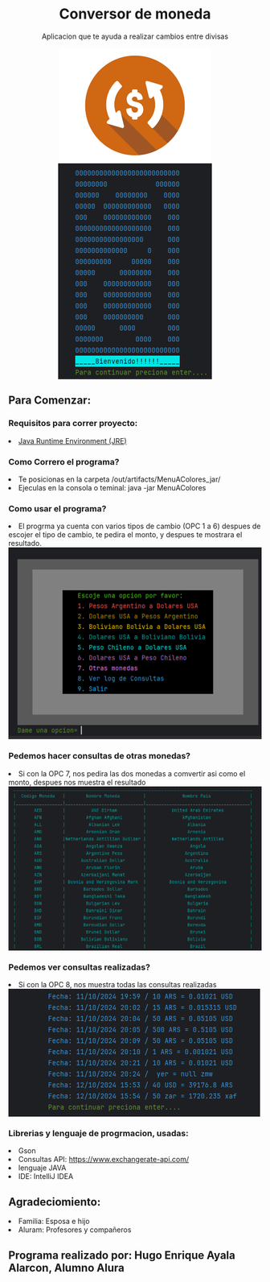 <h1 align="center"> Conversor de moneda </h1>
<p align="center">Aplicacion que te ayuda a realizar cambios entre divisas</p>
<center>
                        <img align="center" src="/src/img/ModenasCAmbio.png" />
                        <img align="center" src="/src/img/CapturaPantalla2.png" />

</center>


<h2>Para Comenzar:</h2>
<h3>Requisitos para correr proyecto:</h3>
<li><a href="https://www.java.com/es/download/">Java Runtime Environment (JRE)</a></li>

<h3>Como Correro el programa?</h3>
<li>Te posicionas en la carpeta /out/artifacts/MenuAColores_jar/</li>
<li>Ejeculas en la consola o teminal: java -jar MenuAColores</li>

<h3>Como usar el programa? </h3>
<li>El progrma ya cuenta con varios tipos de cambio (OPC 1 a 6) despues de escojer  el tipo de cambio, te pedira el monto, y despues te mostrara el resultado.</li>
<img align="center" src="/src/img/CapturaPantalla1.png" />

<h3>Pedemos hacer consultas de otras monedas?</h3>
<li>Si con la OPC 7, nos pedira las dos monedas a comvertir asi como el monto, despues nos muestra el resultado</li>
<img align="center" src="/src/img/CapturaPantalla3.png" />

<h3>Pedemos ver consultas realizadas?</h3>
<li>Si con la OPC 8, nos muestra todas las consultas realizadas</li>
<img align="center" src="/src/img/CapturaPantalla4.png" />

### Librerias y lenguaje de progrmacion, usadas:
<li>Gson</li>
<li>Consultas API: <a href="https://www.exchangerate-api.com/">https://www.exchangerate-api.com/</a> </li>
<li>lenguaje JAVA</li>
<li>IDE: IntelliJ IDEA</li>

## Agradeciomiento:
<li>Familia: Esposa e hijo </li>
<li>Aluram: Profesores y compañeros </li>

## Programa realizado por: Hugo Enrique Ayala Alarcon, Alumno Alura
